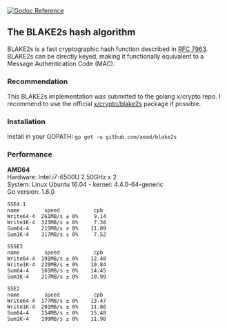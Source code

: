 [![Godoc Reference](https://godoc.org/github.com/aead/blake2s?status.svg)](https://godoc.org/github.com/aead/blake2s)

## The BLAKE2s hash algorithm

BLAKE2s is a fast cryptographic hash function described in [RFC 7963](https://tools.ietf.org/html/rfc7693).
BLAKE2s can be directly keyed, making it functionally equivalent to a Message Authentication Code (MAC).

### Recommendation 
This BLAKE2s implementation was submitted to the golang x/crypto repo.
I recommend to use the official [x/crypto/blake2s](https://godoc.org/golang.org/x/crypto/blake2s) package if possible.

### Installation

Install in your GOPATH: `go get -u github.com/aead/blake2s`

### Performance

**AMD64**  
Hardware: Intel i7-6500U 2.50GHz x 2  
System: Linux Ubuntu 16.04 - kernel: 4.4.0-64-generic  
Go version: 1.8.0  
```
SSE4.1
name        speed           cpb
Write64-4  261MB/s ± 0%     9.14
Write1K-4  323MB/s ± 0%     7.38
Sum64-4    215MB/s ± 0%    11.09 
Sum1K-4    317MB/s ± 0%     7.52

SSSE3
name        speed           cpb
Write64-4  191MB/s ± 0%    12.48 
Write1K-4  220MB/s ± 0%    10.84
Sum64-4    165MB/s ± 0%    14.45
Sum1K-4    217MB/s ± 0%    10.99

SSE2
name        speed           cpb
Write64-4  177MB/s ± 0%    13.47
Write1K-4  201MB/s ± 0%    11.86
Sum64-4    154MB/s ± 0%    15.48
Sum1K-4    199MB/s ± 0%    11.98
```